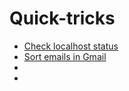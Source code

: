 # Quick-tricks
<ul>
  <li><a href = "https://github.com/awpkk/Quick-tricks/blob/main/Check-localhost-port">Check localhost status</a></li>
  <li><a href = "https://github.com/awpkk/Quick-tricks/blob/main/Gmail%20sorting">Sort emails in Gmail</a></li>
  <li><a href = ""></a></li>
  <li><a href = ""></a></li>
</ul>
